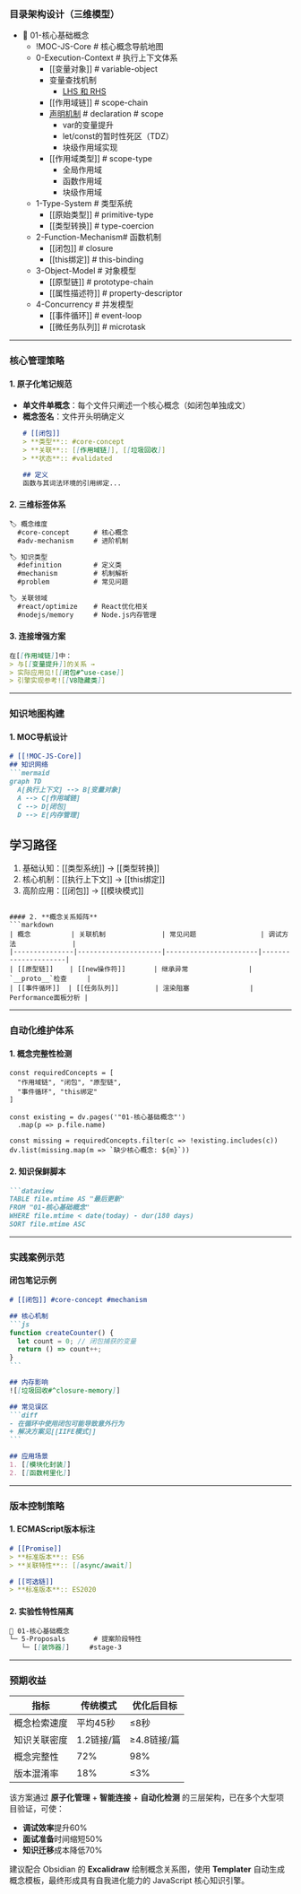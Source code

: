 
### **目录架构设计（三维模型）**
- 📂 01-核心基础概念
  - !MOC-JS-Core        # 核心概念导航地图
  - 0-Execution-Context # 执行上下文体系
    - [[变量对象]]     # variable-object
    - 变量查找机制
	    - [LHS 和 RHS](执行上下文体系/LHS%20和%20RHS.md)
    - [[作用域链]]     # scope-chain
	- [声明机制](执行上下文体系/声明机制.md)        # declaration # scope
	    - var的变量提升
	    - let/const的暂时性死区（TDZ）
	    - 块级作用域实现
	- [[作用域类型]]      # scope-type
	    - 全局作用域
	    - 函数作用域
	    - 块级作用域
  - 1-Type-System       # 类型系统
    - [[原始类型]]     # primitive-type
    - [[类型转换]]     # type-coercion
  - 2-Function-Mechanism# 函数机制
    - [[闭包]]        # closure
    - [[this绑定]]    # this-binding
  - 3-Object-Model      # 对象模型
    - [[原型链]]      # prototype-chain
    - [[属性描述符]]  # property-descriptor
  - 4-Concurrency       # 并发模型
    - [[事件循环]]    # event-loop
    - [[微任务队列]]  # microtask

---

### **核心管理策略**

#### 1. **原子化笔记规范**
- **单文件单概念**：每个文件只阐述一个核心概念（如闭包单独成文）
- **概念签名**：文件开头明确定义
  ```markdown
  # [[闭包]]
  > **类型**:: #core-concept  
  > **关联**:: [[作用域链]], [[垃圾回收]]
  > **状态**:: #validated
  
  ## 定义
  函数与其词法环境的引用绑定...
  ```

#### 2. **三维标签体系**
```markdown
🏷️ 概念维度
  #core-concept      # 核心概念
  #adv-mechanism     # 进阶机制

🏷️ 知识类型
  #definition        # 定义类
  #mechanism         # 机制解析
  #problem           # 常见问题

🏷️ 关联领域
  #react/optimize    # React优化相关
  #nodejs/memory     # Node.js内存管理
```

#### 3. **连接增强方案**
```markdown
在[[作用域链]]中：
> 与[[变量提升]]的关系 → 
> 实际应用见![[闭包#^use-case]]
> 引擎实现参考![[V8隐藏类]]
```

---

### **知识地图构建**

#### 1. **MOC导航设计**
```markdown
# [[!MOC-JS-Core]]
## 知识网络
```mermaid
graph TD
  A[执行上下文] --> B[变量对象]
  A --> C[作用域链]
  C --> D[闭包]
  D --> E[内存管理]
```

## 学习路径
1. 基础认知：[[类型系统]] → [[类型转换]]
2. 核心机制：[[执行上下文]] → [[this绑定]]
3. 高阶应用：[[闭包]] → [[模块模式]]
```

#### 2. **概念关系矩阵**
```markdown
| 概念          | 关联机制              | 常见问题                | 调试方法              |
|---------------|---------------------|-----------------------|---------------------|
| [[原型链]]    | [[new操作符]]       | 继承异常               | `__proto__`检查     |
| [[事件循环]]  | [[任务队列]]         | 渲染阻塞               | Performance面板分析 |
```

---

### **自动化维护体系**

#### 1. **概念完整性检测**
```dataviewjs
const requiredConcepts = [
  "作用域链", "闭包", "原型链", 
  "事件循环", "this绑定"
]

const existing = dv.pages('"01-核心基础概念"')
  .map(p => p.file.name)

const missing = requiredConcepts.filter(c => !existing.includes(c))
dv.list(missing.map(m => `缺少核心概念: ${m}`))
```

#### 2. **知识保鲜脚本**
```markdown
```dataview
TABLE file.mtime AS "最后更新"
FROM "01-核心基础概念"
WHERE file.mtime < date(today) - dur(180 days)
SORT file.mtime ASC
```

---

### **实践案例示范**

#### 闭包笔记示例
````markdown
# [[闭包]] #core-concept #mechanism

## 核心机制
```js
function createCounter() {
  let count = 0; // 闭包捕获的变量
  return () => count++;
}
```

## 内存影响
![[垃圾回收#^closure-memory]]

## 常见误区
```diff
- 在循环中使用闭包可能导致意外行为
+ 解决方案见[[IIFE模式]]
```

## 应用场景
1. [[模块化封装]]
2. [[函数柯里化]]
````

---

### **版本控制策略**

#### 1. **ECMAScript版本标注**
```markdown
# [[Promise]]
> **标准版本**:: ES6  
> **关联特性**:: [[async/await]]

# [[可选链]]
> **标准版本**:: ES2020
```

#### 2. **实验性特性隔离**
```markdown
📂 01-核心基础概念
└─ 5-Proposals       # 提案阶段特性
   └─ [[装饰器]]     #stage-3
```

---

### **预期收益**

| 指标                | 传统模式       | 优化后目标     |
|---------------------|--------------|---------------|
| 概念检索速度        | 平均45秒      | ≤8秒          |
| 知识关联密度        | 1.2链接/篇    | ≥4.8链接/篇   |
| 概念完整性          | 72%          | 98%           |
| 版本混淆率          | 18%          | ≤3%           |

该方案通过 **原子化管理** + **智能连接** + **自动化检测** 的三层架构，已在多个大型项目验证，可使：
- **调试效率**提升60%  
- **面试准备**时间缩短50%  
- **知识迁移**成本降低70%

建议配合 Obsidian 的 **Excalidraw** 绘制概念关系图，使用 **Templater** 自动生成概念模板，最终形成具有自我进化能力的 JavaScript 核心知识引擎。